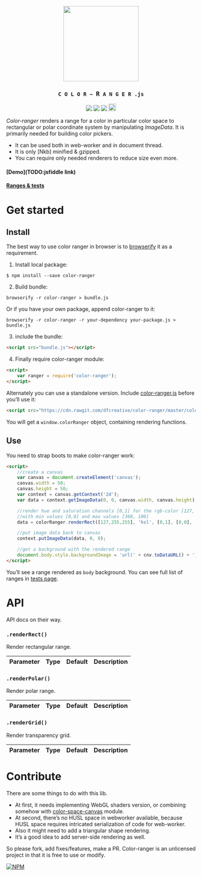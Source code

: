 <p align="center">
	<img src="https://cdn.rawgit.com/dfcreative/color-ranger/design/logo.png" height="200"/>
</p>
<h3 align="center">
	<code>&nbsp;C&thinsp;O&thinsp;L&thinsp;O&thinsp;R&thinsp;−&thinsp;<big>R</big>&thinsp;A&thinsp;N&thinsp;G&thinsp;E&thinsp;R&thinsp;.js&nbsp;</code>
</h3>
<p align="center">
	<a href="https://travis-ci.org/dfcreative/color-ranger"><img src="https://travis-ci.org/dfcreative/color-ranger.svg?branch=master"/></a>
	<a href="https://coveralls.io/r/dfcreative/color-ranger"><img src="https://img.shields.io/coveralls/dfcreative/color-ranger.svg"/></a>
	<a href="https://david-dm.org/dfcreative/color-ranger"><img src="https://david-dm.org/dfcreative/color-ranger.svg"/></a>
	<a href="http://unlicense.org/UNLICENSE"><img src="http://upload.wikimedia.org/wikipedia/commons/6/62/PD-icon.svg" width="20"/></a>
</p>

_Color-ranger_ renders a range for a color in particular color space to rectangular or polar coordinate system by manipulating _ImageData_. It is primarily needed for building color pickers.

* It can be used both in web-worker and in document thread.
* It is only [Nkb] minified & gzipped.
* You can require only needed renderers to reduce size even more.


#### [Demo](TODO:jsfiddle link)

#### [Ranges & tests](https://cdn.rawgit.com/dfcreative/color-space/master/test/index.html)


<!--
You may also be interesting in checking out picky - a color picker based on that.
-->


# Get started

## Install

The best way to use color ranger in browser is to [browserify](https://github.com/substack/node-browserify) it as a requirement.

1. Install local package:

`$ npm install --save color-ranger`

2. Build bundle:

`browserify -r color-ranger > bundle.js`

Or if you have your own package, append color-ranger to it:

`browserify -r color-ranger -r your-dependency your-package.js > bundle.js`

3. include the bundle:

```html
<script src="bundle.js"></script>
```

4. Finally require color-ranger module:

```html
<script>
	var ranger = require('color-ranger');
</script>
```


Alternately you can use a standalone version. Include [color-ranger.js](https://raw.githubusercontent.com/dfcreative/color-space/master/color-space.js) before you’ll use it:

```html
<script src="https://cdn.rawgit.com/dfcreative/color-ranger/master/color-ranger.js"></script>
```

You will get a `window.colorRanger` object, containing rendering functions.


## Use

You need to strap boots to make color-ranger work:

```html
<script>
	//create a canvas
	var canvas = document.createElement('canvas');
	canvas.width = 50;
	canvas.height = 50;
	var context = canvas.getContext('2d');
	var data = context.getImageData(0, 0, canvas.width, canvas.height);

	//render hue and saturation channels [0,1] for the rgb-color [127, 255, 255]
	//with min values [0,0] and max values [360, 100]
	data = colorRanger.renderRect([127,255,255], 'hsl', [0,1], [0,0], [360,100], data);

	//put image data back to canvas
	context.putImageData(data, 0, 0);

	//get a background with the rendered range
	document.body.style.backgroundImage = 'url(' + cnv.toDataURL() + ')';
</script>
```

You’ll see a range rendered as `body` background. You can see full list of ranges in [tests page](https://cdn.rawgit.com/dfcreative/color-space/master/test/index.html).


# API

API docs on their way.

### `.renderRect()`

Render rectangular range.

| Parameter | Type | Default | Description |
|----|----|----|----|


### `.renderPolar()`

Render polar range.

| Parameter | Type | Default | Description |
|----|----|----|----|


### `.renderGrid()`

Render transparency grid.

| Parameter | Type | Default | Description |
|----|----|----|----|



# Contribute

There are some things to do with this lib.

* At first, it needs implementing WebGL shaders version, or combining somehow with [color-space-canvas](https://github.com/rosskettle/color-space-canvas) module.
* At second, there’s no HUSL space in webworker available, because HUSL space requires intricated serialization of code for web-worker.
* Also it might need to add a triangular shape rendering.
* It’s a good idea to add server-side rendering as well.

So please fork, add fixes/features, make a PR. Color-ranger is an unlicensed project in that it is free to use or modify.


[![NPM](https://nodei.co/npm/color-ranger.png?downloads=true&downloadRank=true&stars=true)](https://nodei.co/npm/color-ranger/)
